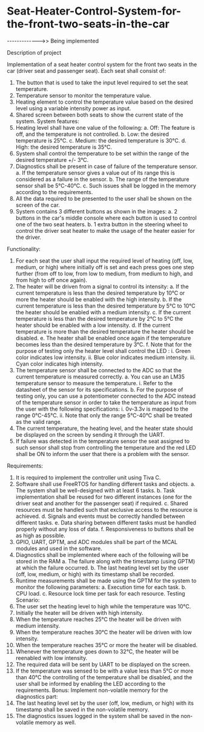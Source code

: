 # Seat-Heater-Control-System-for-the-front-two-seats-in-the-car

------------->> Being implemented

Description of project

Implementation of a seat heater control system for the front two seats in the car (driver seat and passenger 
seat).
Each seat shall consist of:
1. The button that is used to take the input level required to set the seat temperature.
2. Temperature sensor to monitor the temperature value.
3. Heating element to control the temperature value based on the desired level using a variable intensity
power as input.
4. Shared screen between both seats to show the current state of the system. 
System features:
1. Heating level shall have one value of the following:
  a. Off: The feature is off, and the temperature is not controlled.
  b. Low: the desired temperature is 25°C.
  c. Medium: the desired temperature is 30°C.
  d. High: the desired temperature is 35°C.
2. System shall control the temperature to be set within the range of the desired temperature +/- 3°C.
3. Diagnostics shall be present in case of failure of the temperature sensor.
  a. If the temperature sensor gives a value out of its range this is considered as a failure in the 
sensor.
  b. The range of the temperature sensor shall be 5°C-40°C.
  c. Such issues shall be logged in the memory according to the requirements.
4. All the data required to be presented to the user shall be shown on the screen of the car.
5. System contains 3 different buttons as shown in the images:
  a. 2 buttons in the car's middle console where each button is used to control one of the two seat
heaters.
  b. 1 extra button in the steering wheel to control the driver seat heater to make the usage of the 
heater easier for the driver.


Functionality:
1. For each seat the user shall input the required level of heating (off, low, medium, or high) where 
initially off is set and each press goes one step further (from off to low, from low to medium, from 
medium to high, and from high to off once again).
2. The heater will be driven from a signal to control its intensity:
  a. If the current temperature is less than the desired temperature by 10°C or more the heater 
should be enabled with the high intensity.
  b. If the current temperature is less than the desired temperature by 5°C to 10°C the heater 
should be enabled with a medium intensity.
  c. If the current temperature is less than the desired temperature by 2°C to 5°C the heater should 
be enabled with a low intensity.
  d. If the current temperature is more than the desired temperature the heater should be 
disabled.
  e. The heater shall be enabled once again if the temperature becomes less than the desired 
temperature by 3°C.
  f. Note that for the purpose of testing only the heater level shall control the LED :
    i. Green color indicates low intensity.
    ii. Blue color indicates medium intensity.
    iii. Cyan color indicates high intensity.
3. The temperature sensor shall be connected to the ADC so that the current temperature is measured 
correctly.
  a. You can use an LM35 temperature sensor to measure the temperature.
    i. Refer to the datasheet of the sensor for its specifications.
  b. For the purpose of testing only, you can use a potentiometer connected to the ADC instead of 
  the temperature sensor in order to take the temperature as input from the user with the 
  following specifications:
    i. 0v-3.3v is mapped to the range 0°C-45°C.
    ii. Note that only the range 5°C-40°C shall be treated as the valid range.
4. The current temperature, the heating level, and the heater state should be displayed on the screen by 
sending it through the UART.
5. If failure was detected in the temperature sensor the seat assigned to such sensor shall stop from 
controlling the temperature and the red LED shall be ON to inform the user that there is a problem 
with the sensor.



Requirements:
1. It is required to implement the controller unit using Tiva C.
2. Software shall use FreeRTOS for handling different tasks and objects.
  a. The system shall be well-designed with at least 6 tasks.
  b. Task implementation shall be reused for two different instances (one for the driver seat and 
  another for the passenger seat) if required.
  c. Shared resources must be handled such that exclusive access to the resource is achieved.
  d. Signals and events must be correctly handled between different tasks.
  e. Data sharing between different tasks must be handled properly without any loss of data.
  f. Responsiveness to buttons shall be as high as possible.
3. GPIO, UART, GPTM, and ADC modules shall be part of the MCAL modules and used in the software.
4. Diagnostics shall be implemented where each of the following will be stored in the RAM
  a. The failure along with the timestamp (using GPTM) at which the failure occurred.
  b. The last heating level set by the user (off, low, medium, or high) with its timestamp shall be 
  recorded.
5. Runtime measurements shall be made using the GPTM for the system to monitor the following 
parameters:
  a. Execution time for each task.
  b. CPU load.
  c. Resource lock time per task for each resource.
Testing Scenario:
1. The user set the heating level to high while the temperature was 10°C.
2. Initially the heater will be driven with high intensity.
3. When the temperature reaches 25°C the heater will be driven with medium intensity.
4. When the temperature reaches 30°C the heater will be driven with low intensity.
5. When the temperature reaches 35°C or more the heater will be disabled.
6. Whenever the temperature goes down to 32°C, the heater will be reenabled with low intensity.
7. The required data will be sent by UART to be displayed on the screen.
8. If the temperature was sensed to be with a value less than 5°C or more than 40°C the controlling of 
the temperature shall be disabled, and the user shall be informed by enabling the LED according to 
the requirements.
Bonus:
Implement non-volatile memory for the diagnostics part:
1. The last heating level set by the user (off, low, medium, or high) with its timestamp shall be saved in 
the non-volatile memory.
2. The diagnostics issues logged in the system shall be saved in the non-volatile memory as well.


